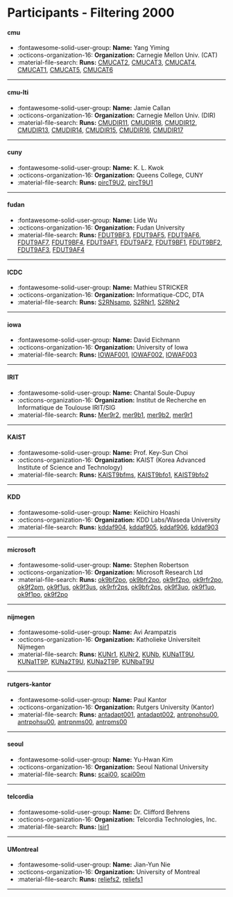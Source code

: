 # Participants - Filtering 2000 

#### cmu
 - :fontawesome-solid-user-group: **Name:** Yang Yiming
 - :octicons-organization-16: **Organization:** Carnegie Mellon Univ. (CAT)
 - :material-file-search: **Runs:** [CMUCAT2](./runs.md#cmucat2), [CMUCAT3](./runs.md#cmucat3), [CMUCAT4](./runs.md#cmucat4), [CMUCAT1](./runs.md#cmucat1), [CMUCAT5](./runs.md#cmucat5), [CMUCAT6](./runs.md#cmucat6)

---
#### cmu-lti
 - :fontawesome-solid-user-group: **Name:** Jamie Callan
 - :octicons-organization-16: **Organization:** Carnegie Mellon Univ. (DIR)
 - :material-file-search: **Runs:** [CMUDIR11](./runs.md#cmudir11), [CMUDIR18](./runs.md#cmudir18), [CMUDIR12](./runs.md#cmudir12), [CMUDIR13](./runs.md#cmudir13), [CMUDIR14](./runs.md#cmudir14), [CMUDIR15](./runs.md#cmudir15), [CMUDIR16](./runs.md#cmudir16), [CMUDIR17](./runs.md#cmudir17)

---
#### cuny
 - :fontawesome-solid-user-group: **Name:** K. L. Kwok
 - :octicons-organization-16: **Organization:** Queens College, CUNY
 - :material-file-search: **Runs:** [pircT9U2](./runs.md#pirct9u2), [pircT9U1](./runs.md#pirct9u1)

---
#### fudan
 - :fontawesome-solid-user-group: **Name:** Lide Wu
 - :octicons-organization-16: **Organization:** Fudan University
 - :material-file-search: **Runs:** [FDUT9BF3](./runs.md#fdut9bf3), [FDUT9AF5](./runs.md#fdut9af5), [FDUT9AF6](./runs.md#fdut9af6), [FDUT9AF7](./runs.md#fdut9af7), [FDUT9BF4](./runs.md#fdut9bf4), [FDUT9AF1](./runs.md#fdut9af1), [FDUT9AF2](./runs.md#fdut9af2), [FDUT9BF1](./runs.md#fdut9bf1), [FDUT9BF2](./runs.md#fdut9bf2), [FDUT9AF3](./runs.md#fdut9af3), [FDUT9AF4](./runs.md#fdut9af4)

---
#### ICDC
 - :fontawesome-solid-user-group: **Name:** Mathieu STRICKER
 - :octicons-organization-16: **Organization:** Informatique-CDC, DTA
 - :material-file-search: **Runs:** [S2RNsamp](./runs.md#s2rnsamp), [S2RNr1](./runs.md#s2rnr1), [S2RNr2](./runs.md#s2rnr2)

---
#### iowa
 - :fontawesome-solid-user-group: **Name:** David Eichmann
 - :octicons-organization-16: **Organization:** University of Iowa
 - :material-file-search: **Runs:** [IOWAF001](./runs.md#iowaf001), [IOWAF002](./runs.md#iowaf002), [IOWAF003](./runs.md#iowaf003)

---
#### IRIT
 - :fontawesome-solid-user-group: **Name:** Chantal Soule-Dupuy
 - :octicons-organization-16: **Organization:** Institut de Recherche en Informatique de Toulouse IRIT/SIG
 - :material-file-search: **Runs:** [Mer9r2](./runs.md#mer9r2), [mer9b1](./runs.md#mer9b1), [mer9b2](./runs.md#mer9b2), [mer9r1](./runs.md#mer9r1)

---
#### KAIST
 - :fontawesome-solid-user-group: **Name:** Prof. Key-Sun Choi
 - :octicons-organization-16: **Organization:** KAIST (Korea Advanced Institute of Science and Technology)
 - :material-file-search: **Runs:** [KAIST9bfms](./runs.md#kaist9bfms), [KAIST9bfo1](./runs.md#kaist9bfo1), [KAIST9bfo2](./runs.md#kaist9bfo2)

---
#### KDD
 - :fontawesome-solid-user-group: **Name:** Keiichiro Hoashi
 - :octicons-organization-16: **Organization:** KDD Labs/Waseda University 
 - :material-file-search: **Runs:** [kddaf904](./runs.md#kddaf904), [kddaf905](./runs.md#kddaf905), [kddaf906](./runs.md#kddaf906), [kddaf903](./runs.md#kddaf903)

---
#### microsoft
 - :fontawesome-solid-user-group: **Name:** Stephen Robertson
 - :octicons-organization-16: **Organization:** Microsoft Research Ltd
 - :material-file-search: **Runs:** [ok9bf2po](./runs.md#ok9bf2po), [ok9bfr2po](./runs.md#ok9bfr2po), [ok9rf2po](./runs.md#ok9rf2po), [ok9rfr2po](./runs.md#ok9rfr2po), [ok9f2pm](./runs.md#ok9f2pm), [ok9f1us](./runs.md#ok9f1us), [ok9f3us](./runs.md#ok9f3us), [ok9rfr2ps](./runs.md#ok9rfr2ps), [ok9bfr2ps](./runs.md#ok9bfr2ps), [ok9f3uo](./runs.md#ok9f3uo), [ok9f1uo](./runs.md#ok9f1uo), [ok9f1po](./runs.md#ok9f1po), [ok9f2po](./runs.md#ok9f2po)

---
#### nijmegen
 - :fontawesome-solid-user-group: **Name:** Avi Arampatzis
 - :octicons-organization-16: **Organization:** Katholieke Universiteit Nijmegen
 - :material-file-search: **Runs:** [KUNr1](./runs.md#kunr1), [KUNr2](./runs.md#kunr2), [KUNb](./runs.md#kunb), [KUNa1T9U](./runs.md#kuna1t9u), [KUNa1T9P](./runs.md#kuna1t9p), [KUNa2T9U](./runs.md#kuna2t9u), [KUNa2T9P](./runs.md#kuna2t9p), [KUNbaT9U](./runs.md#kunbat9u)

---
#### rutgers-kantor
 - :fontawesome-solid-user-group: **Name:** Paul Kantor
 - :octicons-organization-16: **Organization:** Rutgers University (Kantor)
 - :material-file-search: **Runs:** [antadapt001](./runs.md#antadapt001), [antadapt002](./runs.md#antadapt002), [antrpnohsu00](./runs.md#antrpnohsu00), [antrpohsu00](./runs.md#antrpohsu00), [antrpnms00](./runs.md#antrpnms00), [antrpms00](./runs.md#antrpms00)

---
#### seoul
 - :fontawesome-solid-user-group: **Name:** Yu-Hwan Kim
 - :octicons-organization-16: **Organization:** Seoul National University
 - :material-file-search: **Runs:** [scai00](./runs.md#scai00), [scai00m](./runs.md#scai00m)

---
#### telcordia
 - :fontawesome-solid-user-group: **Name:** Dr. Clifford Behrens
 - :octicons-organization-16: **Organization:** Telcordia Technologies, Inc.
 - :material-file-search: **Runs:** [lsir1](./runs.md#lsir1)

---
#### UMontreal
 - :fontawesome-solid-user-group: **Name:** Jian-Yun Nie
 - :octicons-organization-16: **Organization:** University of Montreal
 - :material-file-search: **Runs:** [reliefs2](./runs.md#reliefs2), [reliefs1](./runs.md#reliefs1)

---

